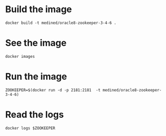 
# Build the image

```
docker build -t medined/oracle8-zookeeper-3-4-6 .
```

# See the image

```
docker images
```

# Run the image

```
ZOOKEEPER=$(docker run -d -p 2181:2181  -t medined/oracle8-zookeeper-3-4-6)
```

# Read the logs

```
docker logs $ZOOKEEPER
```
